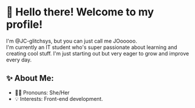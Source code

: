 # 👋 Hello there! Welcome to my profile!



I'm @JC-glitchsys, but you can just call me JOooooo.  
I'm currently an IT student who's super passionate about learning and creating cool stuff. I'm just starting out but very eager to grow and improve every day.



## ✨ About Me:
- 💁‍♀️ Pronouns: She/Her  
- 💡 Interests: Front-end development.
